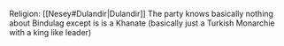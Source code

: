 Religion: [[Nesey#Dulandir|Dulandir]]
The party knows basically nothing about Bindulag except is is a Khanate (basically just a Turkish Monarchie with a king like leader)